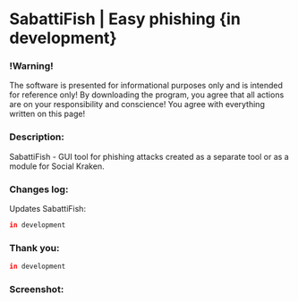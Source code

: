 # SabattiFish | Easy phishing {in development}
### !Warning!
The software is presented for informational purposes only and is intended for reference only!
By downloading the program, you agree that all actions are on your responsibility and conscience!
You agree with everything written on this page!

### Description:
SabattiFish - GUI tool for phishing attacks created as a separate tool or as a module for Social Kraken.

### Changes log:
Updates SabattiFish:
```bash
in development
```

### Thank you:
```bash
in development
```

### Screenshot:
